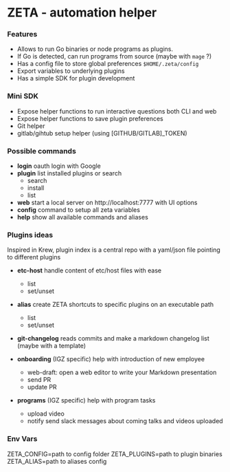 

# ZETA - automation helper


### Features
- Allows to run Go binaries or node programs as plugins. 
- If Go is detected, can run programs from source (maybe with `mage` ?) 
- Has a config file to store global preferences `$HOME/.zeta/config`
- Export variables to underlying plugins
- Has a simple SDK for plugin development
	
	
### Mini SDK
- Expose helper functions to run interactive questions both CLI and web
- Expose helper functions to save plugin preferences
- Git helper 
- gitlab/gihtub setup helper (using [GITHUB/GITLAB]_TOKEN)


### Possible commands 

- **login**  oauth login with Google
- **plugin** list installed plugins or search
	- search 
	- install 
	- list 
- **web**  start a local server on http://localhost:7777 with UI options
- **config** command to setup all zeta variables
- **help** show all available commands and aliases


### Plugins ideas

Inspired in Krew, plugin index is a central repo with a yaml/json file pointing to different plugins

- **etc-host** handle content of etc/host files with ease
	- list 
	- set/unset

- **alias** create ZETA shortcuts to specific plugins on an executable path
	- list
	- set/unset

- **git-changelog** reads commits and make a markdown changelog list (maybe with a template)

- **onboarding** (IGZ specific) help with introduction of new employee
	- web-draft: open a web editor to write your Markdown presentation
	- send PR
	- update PR

- **programs** (IGZ specific) help with program tasks
	- upload video
	- notify  send slack messages about coming talks and videos uploaded
		
### Env Vars
ZETA_CONFIG=path to config folder
ZETA_PLUGINS=path to plugin binaries
ZETA_ALIAS=path to aliases config


	
<!--stackedit_data:
eyJoaXN0b3J5IjpbMjA3NDc3MjI3MCwtMTA0MzU1MDI5NiwtMT
AzMjg4NjM2NV19
-->